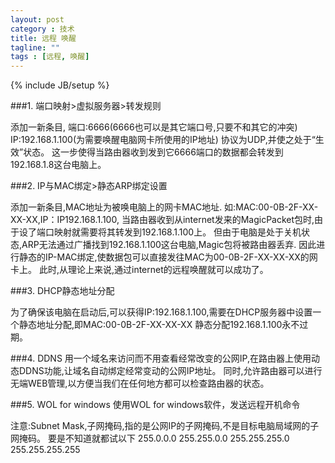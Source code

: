 ```yaml
---
layout: post
category : 技术
title: 远程 唤醒
tagline: ""
tags : [远程, 唤醒]
---
```

{% include JB/setup %}





###1.   端口映射>虚拟服务器>转发规则

添加一新条目,
端口:6666(6666也可以是其它端口号,只要不和其它的冲突)
IP:192.168.1.100(为需要唤醒电脑网卡所使用的IP地址)
协议为UDP,并使之处于“生效”状态。
这一步使得当路由器收到发到它6666端口的数据都会转发到192.168.1.8这台电脑上。 



###2.   IP与MAC绑定>静态ARP绑定设置

添加一新条目,MAC地址为被唤电脑上的网卡MAC地址.
如:MAC:00-0B-2F-XX-XX-XX,IP：IP192.168.1.100,
当路由器收到从internet发来的MagicPacket包时,由于设了端口映射就需要将其转发到192.168.1.100上。
但由于电脑是处于关机状态,ARP无法通过广播找到192.168.1.100这台电脑,Magic包将被路由器丢弃.
因此进行静态的IP-MAC绑定,使数据包可以直接发往MAC为00-0B-2F-XX-XX-XX的网卡上。 此时,从理论上来说,通过internet的远程唤醒就可以成功了。



###3.   DHCP静态地址分配

为了确保该电脑在启动后,可以获得IP:192.168.1.100,需要在DHCP服务器中设置一个静态地址分配,即MAC:00-0B-2F-XX-XX-XX 静态分配192.168.1.100永不过期。 



###4.   DDNS
用一个域名来访问而不用查看经常改变的公网IP,在路由器上使用动态DDNS功能,让域名自动绑定经常变动的公网IP地址。
同时,允许路由器可以进行无端WEB管理,以方便当我们在任何地方都可以检查路由器的状态。



###5.   WOL for windows
使用WOL for windows软件，发送远程开机命令

注意:Subnet Mask,子网掩码,指的是公网IP的子网掩码,不是目标电脑局域网的子网掩码。
要是不知道就都试以下 255.0.0.0     255.255.0.0    255.255.255.0      255.255.255.255 

